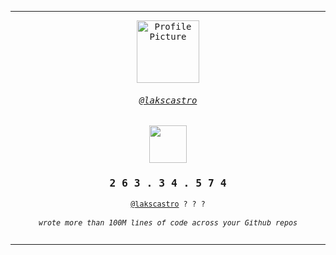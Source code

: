 
<!-- START README.md STATS GENERATOR -->

<samp>

<hr /><p align="center"><a href="https://github.com/lakscastro"><kbd><img src="https://avatars.githubusercontent.com/u/51419598?v=4" width="100" height="100" alt="Profile Picture"/></kbd></a><a href="https://github.com/lakscastro"><h6 align="center">@lakscastro</h6></a><a href="/GUIDE.md"><p align="center"><img src="https://user-images.githubusercontent.com/51419598/147159302-737314ae-fa0d-4feb-bc3e-a9d6050afe89.png" height="60" /></p></a><h3 align="center"> 2 6 3 . 3 4 . 5 7 4 </h3><p align="center"><sub><a href="https://github.com/lakscastro">@lakscastro</a> ? ? ?</sub></p><sub><h6 align="center">wrote more than 100M lines of code across your Github repos</h6></sub></p><hr />

</samp>

<!-- END README.md STATS GENERATOR -->